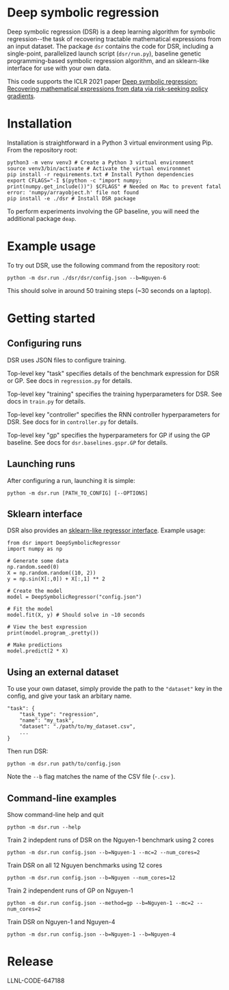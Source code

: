 # Deep symbolic regression

Deep symbolic regression (DSR) is a deep learning algorithm for symbolic regression--the task of recovering tractable mathematical expressions from an input dataset. The package `dsr` contains the code for DSR, including a single-point, parallelized launch script (`dsr/run.py`), baseline genetic programming-based symbolic regression algorithm, and an sklearn-like interface for use with your own data.

This code supports the ICLR 2021 paper [Deep symbolic regression: Recovering mathematical expressions from data via risk-seeking policy gradients](https://openreview.net/forum?id=m5Qsh0kBQG).

# Installation

Installation is straightforward in a Python 3 virtual environment using Pip. From the repository root:

```
python3 -m venv venv3 # Create a Python 3 virtual environment
source venv3/bin/activate # Activate the virtual environmnet
pip install -r requirements.txt # Install Python dependencies
export CFLAGS="-I $(python -c "import numpy; print(numpy.get_include())") $CFLAGS" # Needed on Mac to prevent fatal error: 'numpy/arrayobject.h' file not found
pip install -e ./dsr # Install DSR package
```

To perform experiments involving the GP baseline, you will need the additional package `deap`.

# Example usage

To try out DSR, use the following command from the repository root:

```
python -m dsr.run ./dsr/dsr/config.json --b=Nguyen-6
```

This should solve in around 50 training steps (~30 seconds on a laptop).

# Getting started

## Configuring runs

DSR uses JSON files to configure training.

Top-level key "task" specifies details of the benchmark expression for DSR or GP. See docs in `regression.py` for details.

Top-level key "training" specifies the training hyperparameters for DSR. See docs in `train.py` for details.

Top-level key "controller" specifies the RNN controller hyperparameters for DSR. See docs for in `controller.py` for details.

Top-level key "gp" specifies the hyperparameters for GP if using the GP baseline. See docs for `dsr.baselines.gspr.GP` for details.

## Launching runs

After configuring a run, launching it is simple:

```
python -m dsr.run [PATH_TO_CONFIG] [--OPTIONS]
```

## Sklearn interface

DSR also provides an [sklearn-like regressor interface](https://scikit-learn.org/stable/modules/generated/sklearn.base.RegressorMixin.html). Example usage:

```
from dsr import DeepSymbolicRegressor
import numpy as np

# Generate some data
np.random.seed(0)
X = np.random.random((10, 2))
y = np.sin(X[:,0]) + X[:,1] ** 2

# Create the model
model = DeepSymbolicRegressor("config.json")

# Fit the model
model.fit(X, y) # Should solve in ~10 seconds

# View the best expression
print(model.program_.pretty())

# Make predictions
model.predict(2 * X)
```

## Using an external dataset

To use your own dataset, simply provide the path to the `"dataset"` key in the config, and give your task an arbitary name.

```
"task": {
    "task_type": "regression",
    "name": "my_task",
    "dataset": "./path/to/my_dataset.csv",
    ...
}
```

Then run DSR:

```
python -m dsr.run path/to/config.json
```

Note the `--b` flag matches the name of the CSV file (-`.csv` ).

## Command-line examples

Show command-line help and quit

```
python -m dsr.run --help
```

Train 2 indepdent runs of DSR on the Nguyen-1 benchmark using 2 cores

```
python -m dsr.run config.json --b=Nguyen-1 --mc=2 --num_cores=2
```

Train DSR on all 12 Nguyen benchmarks using 12 cores

```
python -m dsr.run config.json --b=Nguyen --num_cores=12
```

Train 2 independent runs of GP on Nguyen-1

```
python -m dsr.run config.json --method=gp --b=Nguyen-1 --mc=2 --num_cores=2
```

Train DSR on Nguyen-1 and Nguyen-4

```
python -m dsr.run config.json --b=Nguyen-1 --b=Nguyen-4
```

# Release

LLNL-CODE-647188
